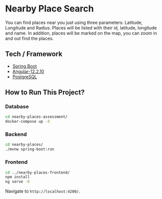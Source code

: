 
# Nearby Place Search
You can find places near you just using three parameters: Latitude, Longitude and Radius.
Places will be listed with their id, latitude, longitude and name.
In addition, places will be marked on the map, you can zoom in and out find the places.

## Tech / Framework
- [Spring Boot](https://spring.io/)
- [Angular-12.2.10](https://angularjs.org/)
- [PostgreSQL](https://www.postgresql.org/)

## How to Run This Project?

### Database

```bash
cd nearby-places-assessment/
docker-compose up -d
```

### Backend

```bash
cd nearby-places/
./mvnw spring-boot:run
```

### Frontend

```bash
cd ../nearby-places-frontend/
npm install
ng serve -0
```
Navigate to `http://localhost:4200/`.
